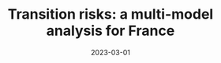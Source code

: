 ---
title: "Transition risks: a multi-model analysis for France"
collection: publications
category: policy_reports
permalink: /publication/2023_transition_ademe
date: 2023-03-01
venue: 'ADEME Expertises'
paperurl: 'https://librairie.ademe.fr/societe-et-politiques-publiques/6196-risques-de-transition-analyse-multi-modeles-pour-la-france.html'
bibtexurl: '/files/bibtex_2023_ademe.bib'
---